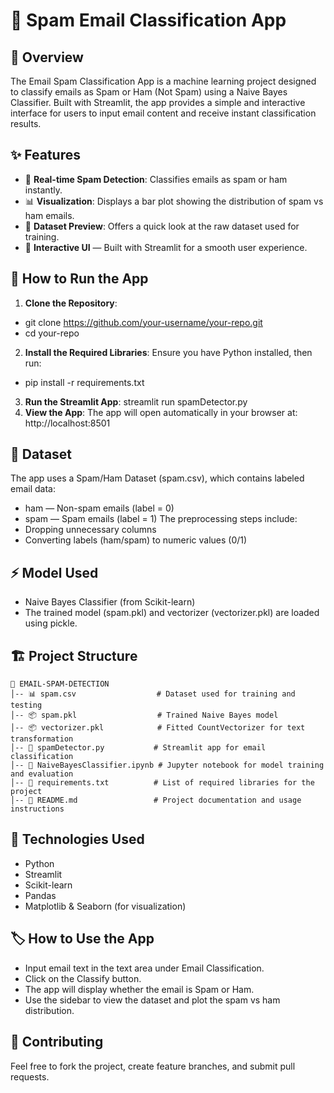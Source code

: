 # 📧 Spam Email Classification App
## 🚀 Overview
The Email Spam Classification App is a machine learning project designed to classify emails as Spam or Ham (Not Spam) using a Naive Bayes Classifier. Built with Streamlit, the app provides a simple and interactive interface for users to input email content and receive instant classification results.

## ✨ Features
- 🌟 **Real-time Spam Detection**: Classifies emails as spam or ham instantly.
- 📊 **Visualization**: Displays a bar plot showing the distribution of spam vs ham emails.
- 📄 **Dataset Preview**: Offers a quick look at the raw dataset used for training.
- 🎨 **Interactive UI** — Built with Streamlit for a smooth user experience.
  
## 🏃 How to Run the App
1. **Clone the Repository**:
- git clone https://github.com/your-username/your-repo.git
- cd your-repo
2. **Install the Required Libraries**:
Ensure you have Python installed, then run:
- pip install -r requirements.txt
3. **Run the Streamlit App**:
streamlit run spamDetector.py
4. **View the App**:
The app will open automatically in your browser at:
http://localhost:8501

## 🧪 Dataset
The app uses a Spam/Ham Dataset (spam.csv), which contains labeled email data:
- ham — Non-spam emails (label = 0)
- spam — Spam emails (label = 1)
The preprocessing steps include:
- Dropping unnecessary columns
- Converting labels (ham/spam) to numeric values (0/1)
  
## ⚡ Model Used
- Naive Bayes Classifier (from Scikit-learn)
- The trained model (spam.pkl) and vectorizer (vectorizer.pkl) are loaded using pickle.

## 🏗️ Project Structure
```
📁 EMAIL-SPAM-DETECTION
│-- 📊 spam.csv                  # Dataset used for training and testing
│-- 📦 spam.pkl                  # Trained Naive Bayes model
│-- 📦 vectorizer.pkl            # Fitted CountVectorizer for text transformation
│-- 🏃 spamDetector.py           # Streamlit app for email classification
│-- 📓 NaiveBayesClassifier.ipynb # Jupyter notebook for model training and evaluation
│-- 📜 requirements.txt          # List of required libraries for the project
│-- 📄 README.md                 # Project documentation and usage instructions
```
## 🚀 Technologies Used
- Python
- Streamlit
- Scikit-learn
- Pandas
- Matplotlib & Seaborn (for visualization)
## 🏷️ How to Use the App
- Input email text in the text area under Email Classification.
- Click on the Classify button.
- The app will display whether the email is Spam or Ham.
- Use the sidebar to view the dataset and plot the spam vs ham distribution.
 ## 🤝 Contributing
Feel free to fork the project, create feature branches, and submit pull requests.
